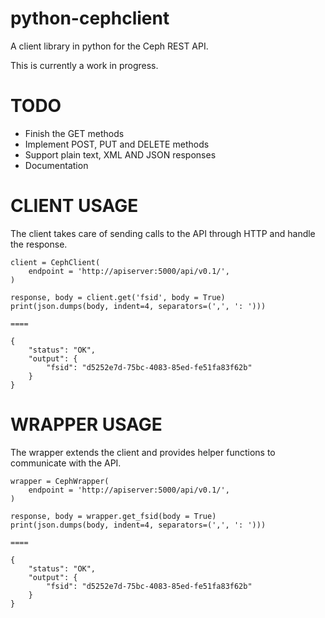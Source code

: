 python-cephclient
=================

A client library in python for the Ceph REST API.

This is currently a work in progress.

TODO
=================

- Finish the GET methods
- Implement POST, PUT and DELETE methods
- Support plain text, XML AND JSON responses
- Documentation

CLIENT USAGE
=================

The client takes care of sending calls to the API through HTTP and handle the
response.

    client = CephClient(
        endpoint = 'http://apiserver:5000/api/v0.1/',
    )

    response, body = client.get('fsid', body = True)
    print(json.dumps(body, indent=4, separators=(',', ': ')))

    ====

    {
        "status": "OK",
        "output": {
            "fsid": "d5252e7d-75bc-4083-85ed-fe51fa83f62b"
        }
    }

WRAPPER USAGE
=================

The wrapper extends the client and provides helper functions to communicate with
the API.

    wrapper = CephWrapper(
        endpoint = 'http://apiserver:5000/api/v0.1/',
    )

    response, body = wrapper.get_fsid(body = True)
    print(json.dumps(body, indent=4, separators=(',', ': ')))

    ====

    {
        "status": "OK",
        "output": {
            "fsid": "d5252e7d-75bc-4083-85ed-fe51fa83f62b"
        }
    }